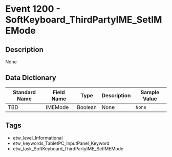 # Event 1200 - SoftKeyboard_ThirdPartyIME_SetIMEMode

## Description
None

## Data Dictionary
|Standard Name|Field Name|Type|Description|Sample Value|
|---|---|---|---|---|
|TBD|IMEMode|Boolean|None|`None`|

## Tags
* etw_level_Informational
* etw_keywords_TabletPC_InputPanel_Keyword
* etw_task_SoftKeyboard_ThirdPartyIME_SetIMEMode